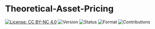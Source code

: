 # Theoretical-Asset-Pricing

[![License: CC BY-NC 4.0](https://img.shields.io/badge/License-CC%20BY--NC%204.0-orange.svg)](https://creativecommons.org/licenses/by-nc/4.0/)
![Version](https://img.shields.io/badge/version-1.0-blue.svg)
![Status](https://img.shields.io/badge/status-in%20progress-yellow.svg)
![Format](https://img.shields.io/badge/format-PDF-green.svg)
![Contributions](https://img.shields.io/badge/contributions-welcome-brightgreen.svg)